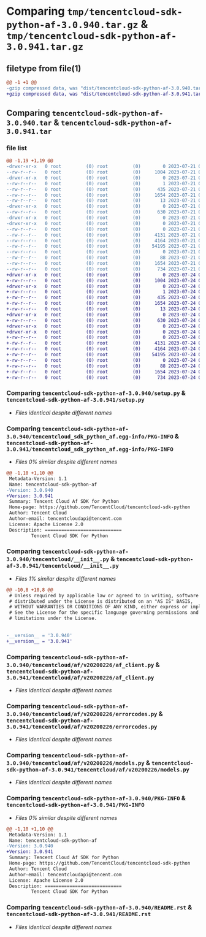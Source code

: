 # Comparing `tmp/tencentcloud-sdk-python-af-3.0.940.tar.gz` & `tmp/tencentcloud-sdk-python-af-3.0.941.tar.gz`

## filetype from file(1)

```diff
@@ -1 +1 @@
-gzip compressed data, was "dist/tencentcloud-sdk-python-af-3.0.940.tar", last modified: Fri Jul 21 00:21:16 2023, max compression
+gzip compressed data, was "dist/tencentcloud-sdk-python-af-3.0.941.tar", last modified: Mon Jul 24 00:18:14 2023, max compression
```

## Comparing `tencentcloud-sdk-python-af-3.0.940.tar` & `tencentcloud-sdk-python-af-3.0.941.tar`

### file list

```diff
@@ -1,19 +1,19 @@
-drwxr-xr-x   0 root         (0) root         (0)        0 2023-07-21 00:21:16.000000 tencentcloud-sdk-python-af-3.0.940/
--rw-r--r--   0 root         (0) root         (0)     1004 2023-07-21 00:21:16.000000 tencentcloud-sdk-python-af-3.0.940/setup.py
-drwxr-xr-x   0 root         (0) root         (0)        0 2023-07-21 00:21:16.000000 tencentcloud-sdk-python-af-3.0.940/tencentcloud_sdk_python_af.egg-info/
--rw-r--r--   0 root         (0) root         (0)        1 2023-07-21 00:21:16.000000 tencentcloud-sdk-python-af-3.0.940/tencentcloud_sdk_python_af.egg-info/dependency_links.txt
--rw-r--r--   0 root         (0) root         (0)      435 2023-07-21 00:21:16.000000 tencentcloud-sdk-python-af-3.0.940/tencentcloud_sdk_python_af.egg-info/SOURCES.txt
--rw-r--r--   0 root         (0) root         (0)     1654 2023-07-21 00:21:16.000000 tencentcloud-sdk-python-af-3.0.940/tencentcloud_sdk_python_af.egg-info/PKG-INFO
--rw-r--r--   0 root         (0) root         (0)       13 2023-07-21 00:21:16.000000 tencentcloud-sdk-python-af-3.0.940/tencentcloud_sdk_python_af.egg-info/top_level.txt
-drwxr-xr-x   0 root         (0) root         (0)        0 2023-07-21 00:21:16.000000 tencentcloud-sdk-python-af-3.0.940/tencentcloud/
--rw-r--r--   0 root         (0) root         (0)      630 2023-07-21 00:21:16.000000 tencentcloud-sdk-python-af-3.0.940/tencentcloud/__init__.py
-drwxr-xr-x   0 root         (0) root         (0)        0 2023-07-21 00:21:16.000000 tencentcloud-sdk-python-af-3.0.940/tencentcloud/af/
-drwxr-xr-x   0 root         (0) root         (0)        0 2023-07-21 00:21:16.000000 tencentcloud-sdk-python-af-3.0.940/tencentcloud/af/v20200226/
--rw-r--r--   0 root         (0) root         (0)        0 2023-07-21 00:21:16.000000 tencentcloud-sdk-python-af-3.0.940/tencentcloud/af/v20200226/__init__.py
--rw-r--r--   0 root         (0) root         (0)     4131 2023-07-21 00:21:16.000000 tencentcloud-sdk-python-af-3.0.940/tencentcloud/af/v20200226/af_client.py
--rw-r--r--   0 root         (0) root         (0)     4164 2023-07-21 00:21:16.000000 tencentcloud-sdk-python-af-3.0.940/tencentcloud/af/v20200226/errorcodes.py
--rw-r--r--   0 root         (0) root         (0)    54195 2023-07-21 00:21:16.000000 tencentcloud-sdk-python-af-3.0.940/tencentcloud/af/v20200226/models.py
--rw-r--r--   0 root         (0) root         (0)        0 2023-07-21 00:21:16.000000 tencentcloud-sdk-python-af-3.0.940/tencentcloud/af/__init__.py
--rw-r--r--   0 root         (0) root         (0)       88 2023-07-21 00:21:16.000000 tencentcloud-sdk-python-af-3.0.940/setup.cfg
--rw-r--r--   0 root         (0) root         (0)     1654 2023-07-21 00:21:16.000000 tencentcloud-sdk-python-af-3.0.940/PKG-INFO
--rw-r--r--   0 root         (0) root         (0)      734 2023-07-21 00:21:16.000000 tencentcloud-sdk-python-af-3.0.940/README.rst
+drwxr-xr-x   0 root         (0) root         (0)        0 2023-07-24 00:18:14.000000 tencentcloud-sdk-python-af-3.0.941/
+-rw-r--r--   0 root         (0) root         (0)     1004 2023-07-24 00:18:14.000000 tencentcloud-sdk-python-af-3.0.941/setup.py
+drwxr-xr-x   0 root         (0) root         (0)        0 2023-07-24 00:18:14.000000 tencentcloud-sdk-python-af-3.0.941/tencentcloud_sdk_python_af.egg-info/
+-rw-r--r--   0 root         (0) root         (0)        1 2023-07-24 00:18:14.000000 tencentcloud-sdk-python-af-3.0.941/tencentcloud_sdk_python_af.egg-info/dependency_links.txt
+-rw-r--r--   0 root         (0) root         (0)      435 2023-07-24 00:18:14.000000 tencentcloud-sdk-python-af-3.0.941/tencentcloud_sdk_python_af.egg-info/SOURCES.txt
+-rw-r--r--   0 root         (0) root         (0)     1654 2023-07-24 00:18:14.000000 tencentcloud-sdk-python-af-3.0.941/tencentcloud_sdk_python_af.egg-info/PKG-INFO
+-rw-r--r--   0 root         (0) root         (0)       13 2023-07-24 00:18:14.000000 tencentcloud-sdk-python-af-3.0.941/tencentcloud_sdk_python_af.egg-info/top_level.txt
+drwxr-xr-x   0 root         (0) root         (0)        0 2023-07-24 00:18:14.000000 tencentcloud-sdk-python-af-3.0.941/tencentcloud/
+-rw-r--r--   0 root         (0) root         (0)      630 2023-07-24 00:18:14.000000 tencentcloud-sdk-python-af-3.0.941/tencentcloud/__init__.py
+drwxr-xr-x   0 root         (0) root         (0)        0 2023-07-24 00:18:14.000000 tencentcloud-sdk-python-af-3.0.941/tencentcloud/af/
+drwxr-xr-x   0 root         (0) root         (0)        0 2023-07-24 00:18:14.000000 tencentcloud-sdk-python-af-3.0.941/tencentcloud/af/v20200226/
+-rw-r--r--   0 root         (0) root         (0)        0 2023-07-24 00:18:14.000000 tencentcloud-sdk-python-af-3.0.941/tencentcloud/af/v20200226/__init__.py
+-rw-r--r--   0 root         (0) root         (0)     4131 2023-07-24 00:18:14.000000 tencentcloud-sdk-python-af-3.0.941/tencentcloud/af/v20200226/af_client.py
+-rw-r--r--   0 root         (0) root         (0)     4164 2023-07-24 00:18:14.000000 tencentcloud-sdk-python-af-3.0.941/tencentcloud/af/v20200226/errorcodes.py
+-rw-r--r--   0 root         (0) root         (0)    54195 2023-07-24 00:18:14.000000 tencentcloud-sdk-python-af-3.0.941/tencentcloud/af/v20200226/models.py
+-rw-r--r--   0 root         (0) root         (0)        0 2023-07-24 00:18:14.000000 tencentcloud-sdk-python-af-3.0.941/tencentcloud/af/__init__.py
+-rw-r--r--   0 root         (0) root         (0)       88 2023-07-24 00:18:14.000000 tencentcloud-sdk-python-af-3.0.941/setup.cfg
+-rw-r--r--   0 root         (0) root         (0)     1654 2023-07-24 00:18:14.000000 tencentcloud-sdk-python-af-3.0.941/PKG-INFO
+-rw-r--r--   0 root         (0) root         (0)      734 2023-07-24 00:18:14.000000 tencentcloud-sdk-python-af-3.0.941/README.rst
```

### Comparing `tencentcloud-sdk-python-af-3.0.940/setup.py` & `tencentcloud-sdk-python-af-3.0.941/setup.py`

 * *Files identical despite different names*

### Comparing `tencentcloud-sdk-python-af-3.0.940/tencentcloud_sdk_python_af.egg-info/PKG-INFO` & `tencentcloud-sdk-python-af-3.0.941/tencentcloud_sdk_python_af.egg-info/PKG-INFO`

 * *Files 0% similar despite different names*

```diff
@@ -1,10 +1,10 @@
 Metadata-Version: 1.1
 Name: tencentcloud-sdk-python-af
-Version: 3.0.940
+Version: 3.0.941
 Summary: Tencent Cloud Af SDK for Python
 Home-page: https://github.com/TencentCloud/tencentcloud-sdk-python
 Author: Tencent Cloud
 Author-email: tencentcloudapi@tencent.com
 License: Apache License 2.0
 Description: ============================
         Tencent Cloud SDK for Python
```

### Comparing `tencentcloud-sdk-python-af-3.0.940/tencentcloud/__init__.py` & `tencentcloud-sdk-python-af-3.0.941/tencentcloud/__init__.py`

 * *Files 1% similar despite different names*

```diff
@@ -10,8 +10,8 @@
 # Unless required by applicable law or agreed to in writing, software
 # distributed under the License is distributed on an "AS IS" BASIS,
 # WITHOUT WARRANTIES OR CONDITIONS OF ANY KIND, either express or implied.
 # See the License for the specific language governing permissions and
 # limitations under the License.
 
 
-__version__ = '3.0.940'
+__version__ = '3.0.941'
```

### Comparing `tencentcloud-sdk-python-af-3.0.940/tencentcloud/af/v20200226/af_client.py` & `tencentcloud-sdk-python-af-3.0.941/tencentcloud/af/v20200226/af_client.py`

 * *Files identical despite different names*

### Comparing `tencentcloud-sdk-python-af-3.0.940/tencentcloud/af/v20200226/errorcodes.py` & `tencentcloud-sdk-python-af-3.0.941/tencentcloud/af/v20200226/errorcodes.py`

 * *Files identical despite different names*

### Comparing `tencentcloud-sdk-python-af-3.0.940/tencentcloud/af/v20200226/models.py` & `tencentcloud-sdk-python-af-3.0.941/tencentcloud/af/v20200226/models.py`

 * *Files identical despite different names*

### Comparing `tencentcloud-sdk-python-af-3.0.940/PKG-INFO` & `tencentcloud-sdk-python-af-3.0.941/PKG-INFO`

 * *Files 0% similar despite different names*

```diff
@@ -1,10 +1,10 @@
 Metadata-Version: 1.1
 Name: tencentcloud-sdk-python-af
-Version: 3.0.940
+Version: 3.0.941
 Summary: Tencent Cloud Af SDK for Python
 Home-page: https://github.com/TencentCloud/tencentcloud-sdk-python
 Author: Tencent Cloud
 Author-email: tencentcloudapi@tencent.com
 License: Apache License 2.0
 Description: ============================
         Tencent Cloud SDK for Python
```

### Comparing `tencentcloud-sdk-python-af-3.0.940/README.rst` & `tencentcloud-sdk-python-af-3.0.941/README.rst`

 * *Files identical despite different names*

